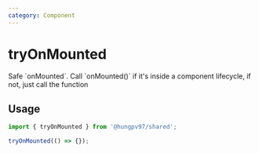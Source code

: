 ```yaml
---
category: Component
---
```


# tryOnMounted

<FunctionInfo fn="tryOnMounted" />
Safe `onMounted`. Call `onMounted()` if it's inside a component lifecycle, if not, just call the function

## Usage

```js
import { tryOnMounted } from '@hungpv97/shared';

tryOnMounted(() => {});
```
